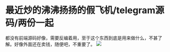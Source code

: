 # 最近炒的沸沸扬扬的假飞机/telegram源码/两份一起

都没有前端源码好像，需要反编着用，至于这个东西到底是用来做什么，不甚了解。好像外面还在卖钱，随便吧，不重要了。
[![](https://wukongymw.com/wp-content/uploads/2023/01/1674139724-92226b60dff8ba8.png)](https://wukongymw.com/wp-content/uploads/2023/01/1674139724-92226b60dff8ba8.png)